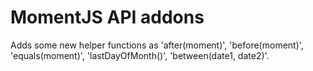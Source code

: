 MomentJS API addons
=============================

Adds some new helper functions as 'after(moment)', 'before(moment)', 'equals(moment)', 'lastDayOfMonth()', 'between(date1, date2)'.
